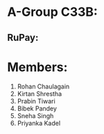 # A-Group C33B:

## RuPay:
 
 # Members: 
1. Rohan Chaulagain
2. Kirtan Shrestha
3. Prabin Tiwari
4. Bibek Pandey
5. Sneha Singh  
6. Priyanka Kadel